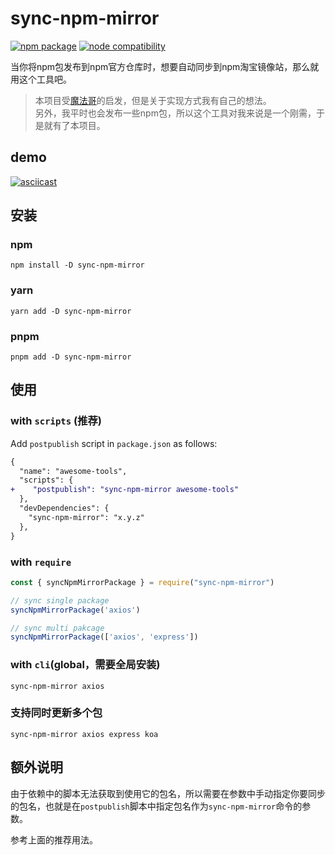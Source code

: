 # sync-npm-mirror

<p align="left">
<a href="https://npmjs.com/package/sync-npm-mirror"><img src="https://img.shields.io/npm/v/sync-npm-mirror.svg" alt="npm package"></a>
<a href="https://nodejs.org/en/about/releases/"><img src="https://img.shields.io/node/v/sync-npm-mirror.svg" alt="node compatibility"></a>
</p>


当你将npm包发布到npm官方仓库时，想要自动同步到npm淘宝镜像站，那么就用这个工具吧。

> 本项目受[魔法哥](https://github.com/cssmagic/npm-mirror-sync/issues/2)的启发，但是关于实现方式我有自己的想法。<br/>
> 另外，我平时也会发布一些npm包，所以这个工具对我来说是一个刚需，于是就有了本项目。


## demo

[![asciicast](https://asciinema.org/a/2M8bzU5ka1kxS7UmldYINuulx.svg)](https://asciinema.org/a/2M8bzU5ka1kxS7UmldYINuulx)


## 安装

### npm
```shell
npm install -D sync-npm-mirror
```

### yarn
```shell
yarn add -D sync-npm-mirror
```

### pnpm
```shell
pnpm add -D sync-npm-mirror
```

## 使用

### with `scripts` (推荐)
Add `postpublish` script in `package.json` as follows:

```diff
{
  "name": "awesome-tools",
  "scripts": {
+    "postpublish": "sync-npm-mirror awesome-tools"
  },
  "devDependencies": {
    "sync-npm-mirror": "x.y.z"
  },
}
```

### with `require`
```js
const { syncNpmMirrorPackage } = require("sync-npm-mirror")

// sync single package
syncNpmMirrorPackage('axios')

// sync multi pakcage
syncNpmMirrorPackage(['axios', 'express'])
```

### with `cli`(global，需要全局安装)
```shell
sync-npm-mirror axios
```

### 支持同时更新多个包
```shell
sync-npm-mirror axios express koa
```

## 额外说明
由于依赖中的脚本无法获取到使用它的包名，所以需要在参数中手动指定你要同步的包名，也就是在`postpublish`脚本中指定包名作为`sync-npm-mirror`命令的参数。

参考上面的推荐用法。
